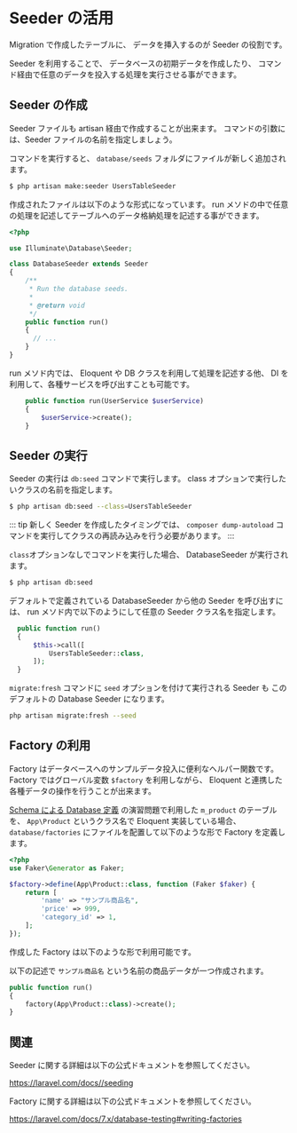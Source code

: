 # Seeder の活用

Migration で作成したテーブルに、
データを挿入するのが Seeder の役割です。

Seeder を利用することで、
データベースの初期データを作成したり、
コマンド経由で任意のデータを投入する処理を実行させる事ができます。

## Seeder の作成

Seeder ファイルも artisan 経由で作成することが出来ます。
コマンドの引数には、Seeder ファイルの名前を指定しましょう。

コマンドを実行すると、 `database/seeds` フォルダにファイルが新しく追加されます。


```bash
$ php artisan make:seeder UsersTableSeeder
```

作成されたファイルは以下のような形式になっています。
run メソドの中で任意の処理を記述してテーブルへのデータ格納処理を記述する事ができます。

```php
<?php

use Illuminate\Database\Seeder;

class DatabaseSeeder extends Seeder
{
    /**
     * Run the database seeds.
     *
     * @return void
     */
    public function run()
    {
      // ...
    }
}
```

run メソド内では、 Eloquent や DB クラスを利用して処理を記述する他、
DI を利用して、各種サービスを呼び出すことも可能です。

```php
    public function run(UserService $userService)
    {
        $userService->create();
    }
```

## Seeder の実行

Seeder の実行は `db:seed` コマンドで実行します。
class オプションで実行したいクラスの名前を指定します。

```bash
$ php artisan db:seed --class=UsersTableSeeder
```

::: tip
新しく Seeder を作成したタイミングでは、
`composer dump-autoload` コマンドを実行してクラスの再読み込みを行う必要があります。
:::

`class`オプションなしでコマンドを実行した場合、
DatabaseSeeder が実行されます。

```bash
$ php artisan db:seed 
```

デフォルトで定義されている DatabaseSeeder から他の Seeder を呼び出すには、
run メソド内で以下のようにして任意の Seeder クラス名を指定します。

```php
  public function run()
  {
      $this->call([
          UsersTableSeeder::class,
      ]);
  }
```

`migrate:fresh` コマンドに `seed` オプションを付けて実行される Seeder も
このデフォルトの Database Seeder になります。
  
```bash
php artisan migrate:fresh --seed
```

## Factory の利用

Factory はデータベースへのサンプルデータ投入に便利なヘルパー関数です。
Factory ではグローバル変数 `$factory` を利用しながら、
Eloquent と連携した各種データの操作を行うことが出来ます。

[Schema による Database 定義](/2.1.Schema) の演習問題で利用した `m_product` のテーブルを、
`App\Product` というクラス名で Eloquent 実装している場合、
`database/factories` にファイルを配置して以下のような形で Factory を定義します。

```php
<?php
use Faker\Generator as Faker;

$factory->define(App\Product::class, function (Faker $faker) {
    return [
        'name' => "サンプル商品名",
        'price' => 999,
        'category_id' => 1,
    ];
});
```

作成した Factory は以下のような形で利用可能です。

以下の記述で `サンプル商品名` という名前の商品データが一つ作成されます。

```php
public function run()
{
    factory(App\Product::class)->create();
}
```

<!-- TODO factory の使い方を追記 -->
<!-- BODY #16 ドキュメント見て不足する部分を追記 -->

## 関連

Seeder に関する詳細は以下の公式ドキュメントを参照してください。

https://laravel.com/docs//seeding

Factory に関する詳細は以下の公式ドキュメントを参照してください。

https://laravel.com/docs/7.x/database-testing#writing-factories
